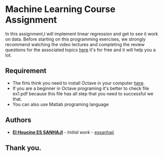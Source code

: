 # Machine Learning Course Assignment

In this assignment,I will implement linear regression and get to see it work on data. 
Before starting on this programming exercises, we strongly recommend watching the video lectures and completing the review questions for the associated topics [here](https://www.coursera.org/learn/machine-learning) it's for free and it will help you a lot.


## Requirement

- The firts think you need to install Octave in your computer [here](https://www.gnu.org/software/octave/download.html).
- If you are a beginner in Octave programing it's better to check file ex1.pdf because this file has all step that you need to successful we that.
- You can also use Matlab programing language


## Authors
* **[El Houcine ES SANHAJI](https://essanhaji.github.io)** - *Initial work* - [essanhaji](https://github.com/essanhaji)




## Thank you.

